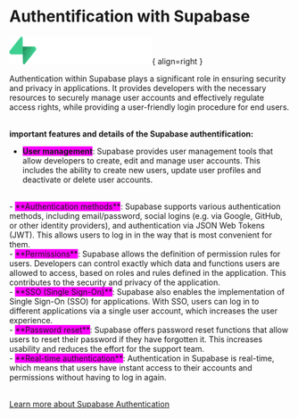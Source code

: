 # <i class="fas fa-key"></i> Authentification with Supabase

![Logo Supabase](supabase-logo.webp){ align=right }

<div style="display: flex; align-items: center;">
    <div style="flex: 8;">
        Authentication within Supabase plays a significant role in ensuring security and privacy in applications. It provides developers with the necessary resources to securely manage user accounts and effectively regulate access rights, while providing a user-friendly login procedure for end users.
    </div>
</div>
<br>

**important features and details of the Supabase authentification:**

- <span style="background-color: fuchsia;">**User management**</span>: Supabase provides user management tools that allow developers to create, edit and manage user accounts. This includes the ability to create new users, update user profiles and deactivate or delete user accounts.
<br>
-  <span style="background-color: fuchsia;">**Authentication methods**</span>: Supabase supports various authentication methods, including email/password, social logins (e.g. via Google, GitHub, or other identity providers), and authentication via JSON Web Tokens (JWT). This allows users to log in in the way that is most convenient for them.
<br>
- <span style="background-color: fuchsia;">**Permissions**</span>: Supabase allows the definition of permission rules for users. Developers can control exactly which data and functions users are allowed to access, based on roles and rules defined in the application. This contributes to the security and privacy of the application.
<br>
- <span style="background-color: fuchsia;">**SSO (Single Sign-On)**</span>: Supabase also enables the implementation of Single Sign-On (SSO) for applications. With SSO, users can log in to different applications via a single user account, which increases the user experience.
<br>
- <span style="background-color: fuchsia;">**Password reset**</span>: Supabase offers password reset functions that allow users to reset their password if they have forgotten it. This increases usability and reduces the effort for the support team.
<br>
- <span style="background-color: fuchsia;">**Real-time authentication**</span>: Authentication in Supabase is real-time, which means that users have instant access to their accounts and permissions without having to log in again.
<br>
<br>

[Learn more about Supabase Authentication](https://supabase.com/auth)


